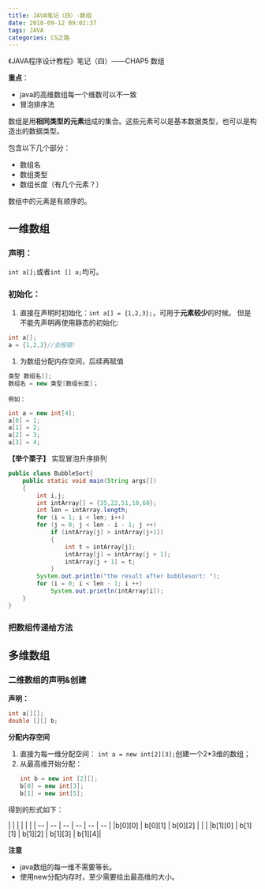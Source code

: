 ```yaml
---
title: JAVA笔记（四）-数组
date: 2018-09-12 09:02:37
tags: JAVA
categories: CS之路
---
```

《JAVA程序设计教程》笔记（四）——CHAP5 数组

**重点**：
* java的高维数组每一个维数可以不一致
* 冒泡排序法    
<!--more-->
数组是用**相同类型的元素**组成的集合。这些元素可以是基本数据类型，也可以是构造出的数据类型。

包含以下几个部分：
* 数组名
* 数组类型
* 数组长度（有几个元素？）

数组中的元素是有顺序的。
## 一维数组
### 声明：
`int a[];`或者`int [] a;`均可。
### 初始化：
1. 直接在声明时初始化：`int a[] = {1,2,3};`，可用于**元素较少**的时候。
   但是不能先声明再使用静态的初始化:
```java
int a[];
a = {1,2,3}//会报错!
```
1. 为数组分配内存空间，后续再赋值
```java
类型 数组名[];
数组名 = new 类型[数组长度]；
```
    例如：
```java
int a = new int[4];
a[0] = 1;
a[1] = 2;
a[2] = 3;
a[3] = 4;
```
**【举个栗子】** 实现冒泡升序排列
```java
public class BubbleSort{
    public static void main(String args[])
    {
        int i,j;
        int intArray[] = {35,22,51,10,60};
        int len = intArray.length;
        for (i = 1; i < len; i++)
        for (j = 0; j < len - i - 1; j ++)        
            if (intArray[j] > intArray[j+1])
            {
                int t = intArray[j];
                intArray[j] = intArray[j + 1];
                intArray[j + 1] = t;
            }
        System.out.println("the result after bubblesort: ");
        for (i = 0; i < len - 1; i ++)
            System.out.println(intArray[i]);
    }   
}
```
### 把数组传递给方法


## 多维数组
### 二维数组的声明&创建
**声明：**
```java
int a[][];
double [][] b;
```
**分配内存空间**
1. 直接为每一维分配空间：
   `int a = new int[2][3];`创建一个2*3维的数组；
2. 从最高维开始分配：
   ```java
   int b = new int [2][];
   b[0] = new int[3];
   b[1] = new int[5];
   ```
得到的形式如下：

|  |  |  |  |  | 
| -- | -- | -- | -- | -- | -- |
|b[0][0] | b[0][1] | b[0][2] | | |
|b[1][0] | b[1][1] | b[1][2] | b[1][3] | b[1][4]| 

    
**注意** 
* java数组的每一维不需要等长。
* 使用new分配内存时，至少需要给出最高维的大小。







